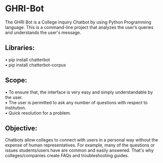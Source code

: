 # GHRI-Bot

The GHRI Bot is a College inquiry Chatbot by using Python Programming language. This is a command-line project that analyzes the user’s queries and understands the user's message.

## Libraries:
•	pip install chatterbot</br>
• pip install chatterbot-corpus

## Scope:

•	To ensure that, the interface is very easy and simply understandable by the user.</br>
•	The user is permitted to ask any number of questions with respect to institution.</br>
•	Quick resolution for a problem.

## Objective:

Chatbots allow colleges to connect with users in a personal way without the expense of human representatives. For example, many of the questions or issues students/users have are common and easily answered. That's why colleges/companies create FAQs and troubleshooting guides.


